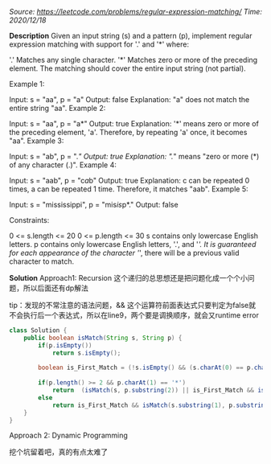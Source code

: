 *Source: https://leetcode.com/problems/regular-expression-matching/*
*Time: 2020/12/18*

**Description**
Given an input string (s) and a pattern (p), implement regular expression matching with support for '.' and '*' where: 

'.' Matches any single character.​​​​
'*' Matches zero or more of the preceding element.
The matching should cover the entire input string (not partial).

 

Example 1:

Input: s = "aa", p = "a"
Output: false
Explanation: "a" does not match the entire string "aa".
Example 2:

Input: s = "aa", p = "a*"
Output: true
Explanation: '*' means zero or more of the preceding element, 'a'. Therefore, by repeating 'a' once, it becomes "aa".
Example 3:

Input: s = "ab", p = ".*"
Output: true
Explanation: ".*" means "zero or more (*) of any character (.)".
Example 4:

Input: s = "aab", p = "c*a*b"
Output: true
Explanation: c can be repeated 0 times, a can be repeated 1 time. Therefore, it matches "aab".
Example 5:

Input: s = "mississippi", p = "mis*is*p*."
Output: false
 

Constraints:

0 <= s.length <= 20
0 <= p.length <= 30
s contains only lowercase English letters.
p contains only lowercase English letters, '.', and '*'.
It is guaranteed for each appearance of the character '*', there will be a previous valid character to match.

**Solution**
Approach1: Recursion
这个递归的总思想还是把问题化成一个个小问题，所以后面还有dp解法

tip：发现的不常注意的语法问题，&& 这个运算符前面表达式只要判定为false就不会执行后一个表达式，所以在line9，两个要是调换顺序，就会又runtime error
```java
class Solution {
    public boolean isMatch(String s, String p) {
        if(p.isEmpty())
            return s.isEmpty();
        
        boolean is_First_Match = (!s.isEmpty() && (s.charAt(0) == p.charAt(0) || p.charAt(0) == '.'));
        
        if(p.length() >= 2 && p.charAt(1) == '*')
            return  (isMatch(s, p.substring(2)) || is_First_Match && isMatch(s.substring(1), p));
        else
            return is_First_Match && isMatch(s.substring(1), p.substring(1));
    }
}
```

Approach 2: Dynamic Programming

挖个坑留着吧，真的有点太难了
